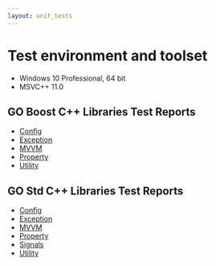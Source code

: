```yaml
---
layout: unit_tests
---
```


# Test environment and toolset

* Windows 10 Professional, 64 bit
* MSVC++ 11.0

## GO Boost C++ Libraries Test Reports

* [Config](./GO_boost_libraries_config_tests_report.html)
* [Exception](./GO_boost_libraries_exception_tests_report.html)
* [MVVM](./GO_boost_libraries_mvvm_tests_report.html)
* [Property](./GO_boost_libraries_property_tests_report.html)
* [Utility](./GO_boost_libraries_utility_tests_report.html)

## GO Std C++ Libraries Test Reports

* [Config](./GO_std_libraries_config_tests_report.html)
* [Exception](./GO_std_libraries_exception_tests_report.html)
* [MVVM](./GO_std_libraries_mvvm_tests_report.html)
* [Property](./GO_std_libraries_property_tests_report.html)
* [Signals](./GO_std_libraries_signals_tests_report.html)
* [Utility](./GO_std_libraries_utility_tests_report.html)
